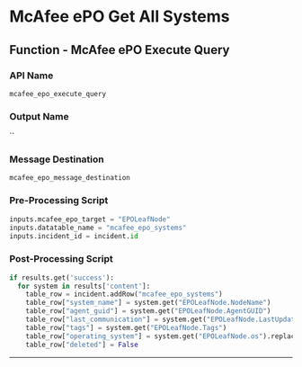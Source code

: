 <!--
    DO NOT MANUALLY EDIT THIS FILE
    THIS FILE IS AUTOMATICALLY GENERATED WITH resilient-sdk codegen
    Generated with resilient-sdk v50.0.151
-->

# McAfee ePO Get All Systems

## Function - McAfee ePO Execute Query

### API Name
`mcafee_epo_execute_query`

### Output Name
``

### Message Destination
`mcafee_epo_message_destination`

### Pre-Processing Script
```python
inputs.mcafee_epo_target = "EPOLeafNode"
inputs.datatable_name = "mcafee_epo_systems"
inputs.incident_id = incident.id
```

### Post-Processing Script
```python
if results.get('success'):
  for system in results['content']:
    table_row = incident.addRow("mcafee_epo_systems")
    table_row["system_name"] = system.get("EPOLeafNode.NodeName")
    table_row["agent_guid"] = system.get("EPOLeafNode.AgentGUID")
    table_row["last_communication"] = system.get("EPOLeafNode.LastUpdate")
    table_row["tags"] = system.get("EPOLeafNode.Tags")
    table_row["operating_system"] = system.get("EPOLeafNode.os").replace("|", " | ")
    table_row["deleted"] = False
```

---

